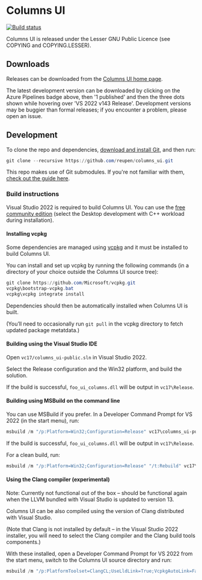 # Columns UI

[![Build status](https://reupen.visualstudio.com/Columns%20UI/_apis/build/status/reupen.columns_ui?branchName=master)](https://reupen.visualstudio.com/Columns%20UI/_build/latest?definitionId=3&branchName=master)

Columns UI is released under the Lesser GNU Public Licence (see COPYING and COPYING.LESSER).

## Downloads

Releases can be downloaded from the [Columns UI home page](http://yuo.be/columns-ui).

The latest development version can be downloaded by clicking on the Azure Pipelines badge above, then '1 published' and then the three dots shown while hovering over 'VS 2022 v143 Release'. Development versions may be buggier than formal releases; if you encounter a problem, please open an issue.

## Development

To clone the repo and dependencies, [download and install Git](https://git-scm.com/downloads), and then run:

```powershell
git clone --recursive https://github.com/reupen/columns_ui.git
```

This repo makes use of Git submodules. If you're not familiar with them, [check out the guide here](https://git-scm.com/book/en/v2/Git-Tools-Submodules).

### Build instructions

Visual Studio 2022 is required to build Columns UI. You can use the [free community edition](https://www.visualstudio.com/downloads/) (select the Desktop development with C++ workload during installation).

#### Installing vcpkg

Some dependencies are managed using [vcpkg](https://github.com/Microsoft/vcpkg) and it must be installed to build Columns UI.

You can install and set up vcpkg by running the following commands (in a directory of your choice outside the Columns UI source tree):

```powershell
git clone https://github.com/Microsoft/vcpkg.git
vcpkg\bootstrap-vcpkg.bat
vcpkg\vcpkg integrate install
```

Dependencies should then be automatically installed when Columns UI is built.

(You’ll need to occasionally run `git pull` in the vcpkg directory to fetch updated package metatdata.)

#### Building using the Visual Studio IDE

Open `vc17/columns_ui-public.sln` in Visual Studio 2022.

Select the Release configuration and the Win32 platform, and build the solution.

If the build is successful, `foo_ui_columns.dll` will be output in `vc17\Release`.

#### Building using MSBuild on the command line

You can use MSBuild if you prefer. In a Developer Command Prompt for VS 2022 (in the start menu), run:

```powershell
msbuild /m "/p:Platform=Win32;Configuration=Release" vc17\columns_ui-public.sln
```

If the build is successful, `foo_ui_columns.dll` will be output in `vc17\Release`.

For a clean build, run:

```powershell
msbuild /m "/p:Platform=Win32;Configuration=Release" "/t:Rebuild" vc17\columns_ui-public.sln
```

#### Using the Clang compiler (experimental)

Note: Currently not functional out of the box – should be functional again when the LLVM bundled with Visual Studio is updated to version 13.

Columns UI can be also compiled using the version of Clang distributed with Visual Studio. 

(Note that Clang is not installed by default – in the Visual Studio 2022 installer, you will need to select the Clang compiler and the Clang build tools components.)

With these installed, open a Developer Command Prompt for VS 2022 from the start menu, switch to the Columns UI source directory and run:

```powershell
msbuild /m "/p:PlatformToolset=ClangCL;UseLldLink=True;VcpkgAutoLink=False;WholeProgramOptimization=False;Platform=Win32;Configuration=Release" "/t:Rebuild" vc17\columns_ui-public.sln
```
